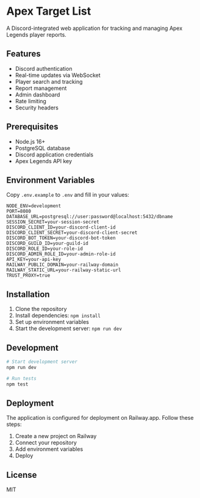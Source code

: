 # Apex Target List

A Discord-integrated web application for tracking and managing Apex Legends player reports.

## Features

- Discord authentication
- Real-time updates via WebSocket
- Player search and tracking
- Report management
- Admin dashboard
- Rate limiting
- Security headers

## Prerequisites

- Node.js 16+
- PostgreSQL database
- Discord application credentials
- Apex Legends API key

## Environment Variables

Copy `.env.example` to `.env` and fill in your values:

```env
NODE_ENV=development
PORT=8080
DATABASE_URL=postgresql://user:password@localhost:5432/dbname
SESSION_SECRET=your-session-secret
DISCORD_CLIENT_ID=your-discord-client-id
DISCORD_CLIENT_SECRET=your-discord-client-secret
DISCORD_BOT_TOKEN=your-discord-bot-token
DISCORD_GUILD_ID=your-guild-id
DISCORD_ROLE_ID=your-role-id
DISCORD_ADMIN_ROLE_ID=your-admin-role-id
API_KEY=your-api-key
RAILWAY_PUBLIC_DOMAIN=your-railway-domain
RAILWAY_STATIC_URL=your-railway-static-url
TRUST_PROXY=true
```

## Installation

1. Clone the repository
2. Install dependencies: `npm install`
3. Set up environment variables
4. Start the development server: `npm run dev`

## Development

```bash
# Start development server
npm run dev

# Run tests
npm test
```

## Deployment

The application is configured for deployment on Railway.app. Follow these steps:

1. Create a new project on Railway
2. Connect your repository
3. Add environment variables
4. Deploy

## License

MIT